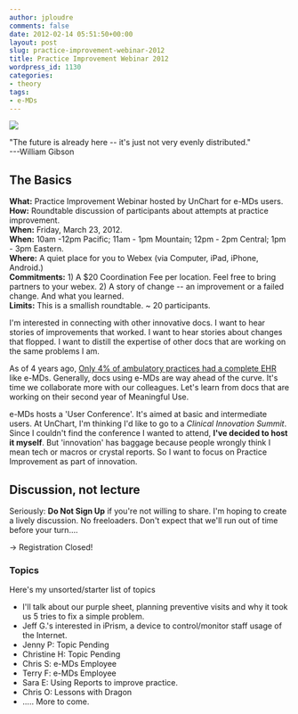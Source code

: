 ```yaml
---
author: jploudre
comments: false
date: 2012-02-14 05:51:50+00:00
layout: post
slug: practice-improvement-webinar-2012
title: Practice Improvement Webinar 2012
wordpress_id: 1130
categories:
- theory
tags:
- e-MDs
---
```


![](http://unchart.com/wp-content/uploads/2012/02/unchart-practice-improvement-webinar.png)

"The future is already here -- it's just not very evenly distributed."  
 ---William Gibson

## The Basics 

**What:** Practice Improvement Webinar hosted by UnChart for e-MDs users.  
**How:** Roundtable discussion of participants about attempts at practice improvement.  
**When:** Friday, March 23, 2012.  
**When:** 10am -12pm  Pacific; 11am - 1pm Mountain; 12pm - 2pm Central; 1pm - 3pm Eastern.  
**Where:** A quiet place for you to Webex (via Computer, iPad, iPhone, Android.)  
**Commitments:** 1) A $20 Coordination Fee per location. Feel free to bring partners to your webex. 2) A story of change -- an improvement or a failed change. And what you learned.  
**Limits:** This is a smallish roundtable. ~ 20 participants.   

I'm interested in connecting with other innovative docs. I want to hear stories of improvements that worked. I want to hear stories about changes that flopped. I want to distill the expertise of other docs that are working on the same problems I am.

As of 4 years ago, [Only 4% of ambulatory practices had a complete EHR](http://www.nejm.org/doi/full/10.1056/NEJMsa0802005#t=article) like e-MDs. Generally, docs using e-MDs are way ahead of the curve. It's time we collaborate more with our colleagues. Let's learn from docs that are working on their second year of Meaningful Use. 

e-MDs hosts a 'User Conference'. It's aimed at basic and intermediate users. At UnChart, I'm thinking I'd like to go to a *Clinical Innovation Summit*. Since I couldn't find the conference I wanted to attend, **I've decided to host it myself**. But 'innovation' has baggage because people wrongly think I mean tech or macros or crystal reports.  So I want to focus on Practice Improvement as part of innovation. 

## Discussion, not lecture

Seriously: **Do Not Sign Up** if you're not willing to share. I'm hoping to create a lively discussion. No freeloaders. Don't expect that we'll run out of time before your turn....

-> Registration Closed!

### Topics

Here's my unsorted/starter list of topics

* I'll talk about our purple sheet, planning preventive visits and why it took us 5 tries to fix a simple problem.
* Jeff G.'s interested in iPrism, a device to control/monitor staff usage of the Internet.
* Jenny P: Topic Pending
* Christine H: Topic Pending
* Chris S: e-MDs Employee
* Terry F: e-MDs Employee
* Sara E: Using Reports to improve practice.
* Chris O: Lessons with Dragon
* ..... More to come.
